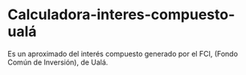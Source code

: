 # Calculadora-interes-compuesto-ualá
Es un aproximado del interés compuesto generado por el FCI, (Fondo Común de Inversión), de Ualá.
